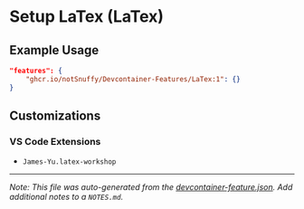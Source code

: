 
# Setup LaTex (LaTex)



## Example Usage

```json
"features": {
    "ghcr.io/notSnuffy/Devcontainer-Features/LaTex:1": {}
}
```



## Customizations

### VS Code Extensions

- `James-Yu.latex-workshop`



---

_Note: This file was auto-generated from the [devcontainer-feature.json](https://github.com/notSnuffy/Devcontainer-Features/blob/main/src/LaTex/devcontainer-feature.json).  Add additional notes to a `NOTES.md`._
